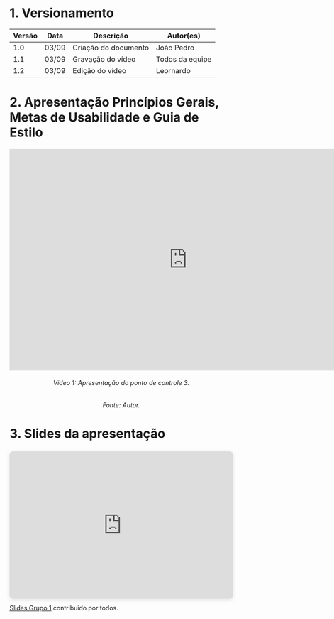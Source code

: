 # 1. Versionamento
|Versão|Data|Descrição|Autor(es)|
|------|----|---------|---------|
|1.0|03/09|Criação do documento|João Pedro|
|1.1|03/09|Gravação do vídeo|Todos da equipe|
|1.2|03/09|Edição do vídeo|Leornardo|

# 2. Apresentação Princípios Gerais, Metas de Usabilidade e Guia de Estilo
<iframe width="800" height="500" src="https://www.youtube.com/embed/uOM4CY9N_xY" title="YouTube video player" frameborder="0" allow="accelerometer; autoplay; clipboard-write; encrypted-media; gyroscope; picture-in-picture" allowfullscreen></iframe>
<h6 align = "center">Video 1: Apresentação do ponto de controle 3. </h6>
<h6 align = "center">Fonte: Autor. </h6>

# 3. Slides da apresentação
<div style="position: relative; width: 100%; height: 0; padding-top: 56.2500%;
 padding-bottom: 48px; box-shadow: 0 2px 8px 0 rgba(63,69,81,0.16); margin-top: 1.6em; margin-bottom: 0.9em; overflow: hidden;
 border-radius: 8px; will-change: transform;">
  <iframe loading="lazy" style="position: absolute; width: 100%; height: 100%; top: 0; left: 0; border: none; padding: 0;margin: 0;"
    src="https:&#x2F;&#x2F;www.canva.com&#x2F;design&#x2F;DAEo-sXG_3A&#x2F;view?embed">
  </iframe>
</div>
<a href="https:&#x2F;&#x2F;www.canva.com&#x2F;design&#x2F;DAEo-sXG_3A&#x2F;view?utm_content=DAEo-sXG_3A&amp;utm_campaign=designshare&amp;utm_medium=embeds&amp;utm_source=link" target="_blank" rel="noopener">Slides Grupo 1</a> contribuido por todos.
